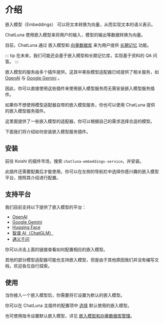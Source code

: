 # 介绍

嵌入模型（Embeddings） 可以将文本转换为向量，从而实现文本的语义表示。

ChatLuna 使用嵌入模型来将用户的输入，模型的输出等数据转换为向量。

目前，ChatLuna 通过 嵌入模型和 [向量数据库](../configure-vector-database/introduction.md) 来为用户提供 [长期记忆](guide/session-related/long-term-memory) 功能。

::: tip
在未来，我们可能还会基于嵌入模型和长期记忆库，实现基于资料的 QA 问答。
:::

嵌入模型的服务由多个插件提供，这其中某些模型适配器已经提供了相关服务，如 [OpenAI](./openai-embeddings.md) 与 [Google Gemini](../configure-model-platform/google-gemini.md) 。

因此，你可以直接使用这些插件来使用嵌入模型服务而无需安装嵌入模型服务插件。

如果你不想使用模型适配器自带的嵌入模型服务，你也可以使用 ChatLuna 提供的嵌入模型服务插件。

这里面提供了一些嵌入模型的适配器，你可以根据自己的需求选择合适的模型。

下面我们将介绍如何安装嵌入模型服务插件。

## 安装

前往 Koishi 的插件市场，搜索 `chatluna-embeddings-service`，并安装。

此插件还需要配置后才能使用，你可以在左侧的导航栏中选择你感兴趣的嵌入模型平台，按照其介绍进行配置。

## 支持平台

我们目前支持以下提供了嵌入模型的平台：

- [OpenAI](openai-embeddings.md)
- [Google Gemini](gemini-embeddings.md)
- [Hugging Face](hugging-face-embeddings.md)
- [智谱 AI（ChatGLM）](zhipu-embeddings.md)
- [通义千问](qwen-embeddings.md)

你可以点击上面的链接查看如何配置相应的嵌入模型。

其他的部分模型适配器可能也支持嵌入模型，但是由于其他原因我们并没有编写文档，欢迎各位自行探索。

## 使用

当你接入一个嵌入模型后，你需要将它设置为默认的嵌入模型。

你可以在 ChatLuna 主插件的配置项中 [选择](../useful-configurations#模型选项) 默认使用的嵌入模型。

也可使用指令设置默认嵌入模型，详见 [嵌入模型和向量数据库管理](../useful-commands.md#嵌入模型和向量数据库管理)。
